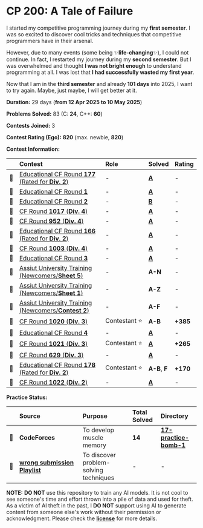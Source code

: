 # CP 200: A Tale of Failure

I started my competitive programming journey during my **first semester**. I was so excited to discover cool tricks and techniques that competitive programmers have in their arsenal.

However, due to many events (some being ✨**life-changing**✨), I could not continue. In fact, I restarted my journey during my **second semester**. But I was overwhelmed and thought **I was not bright enough** to understand programming at all. I was lost that **I had successfully wasted my first year**.

Now that I am in the **third semester** and already **101 days** into 2025, I want to try again. Maybe, just maybe, I will get better at it.

**Duration:** 29 days (**from 12 Apr 2025 to 10 May 2025**)

**Problems Solved:** 83 (C: **24**, C++: **60**)

**Contests Joined:** 3

**Contest Rating (Ego):** **820** (max. newbie, **820**)

**Contest Information:**

|     | Contest                                                         | Role               | Solved              | Rating   |
| :-: | :-------------------------------------------------------------- | :----------------- | :------------------ | :------- |
| 🐣  | [Educational CF Round **177** (Rated for **Div. 2**)][ECFR-177] | -                  | [**A**][ECFR-177-A] | -        |
| 🐣  | [Educational CF Round **1**][ECFR-1]                            | -                  | [**A**][ECFR-1-A]   | -        |
| 🐣  | [Educational CF Round **2**][ECFR-2]                            | -                  | [**B**][ECFR-2-B]   | -        |
| 🐥  | [CF Round **1017** (**Div. 4**)][CFR-1017]                      | -                  | [**A**][CFR-1017-A] | -        |
| 🐥  | [CF Round **952** (**Div. 4**)][CFR-952]                        | -                  | [**A**][CFR-952-A]  | -        |
| 🐣  | [Educational CF Round **166** (Rated for **Div. 2**)][ECFR-166] | -                  | [**A**][ECFR-166-A] | -        |
| 🐥  | [CF Round **1003** (**Div. 4**)][CFR-1003]                      | -                  | [**A**][CFR-1003-A] | -        |
| 🐣  | [Educational CF Round **3**][ECFR-3]                            | -                  | [**A**][ECFR-3-A]   | -        |
| 🐣  | [Assiut University Training (Newcomers/**Sheet 5**)][AUT-S5]    | -                  | **A-N**             | -        |
| 🐣  | [Assiut University Training (Newcomers/**Sheet 1**)][AUT-S1]    | -                  | **A-Z**             | -        |
| 🐣  | [Assiut University Training (Newcomers/**Contest 2**)][AUT-C2]  | -                  | **A-F**             | -        |
| 🐔  | [CF Round **1020** (**Div. 3**)][CFR-1020]                      | Contestant&nbsp;⭐ | **A-B**             | **+385** |
| 🐣  | [Educational CF Round **4**][ECFR-4]                            | -                  | [**A**][ECFR-4-A]   | -        |
| 🐔  | [CF Round **1021** (**Div. 3**)][CFR-1021]                      | Contestant&nbsp;⭐ | [**A**][CFR-1021-A] | **+265** |
| 🐥  | [CF Round **629** (**Div. 3**)][CFR-629]                        | -                  | [**A**][CFR-629-A]  | -        |
| 🐔  | [Educational CF Round **178** (Rated for **Div. 2**)][ECFR-178] | Contestant&nbsp;⭐ | **A-B**, **F**      | **+170** |
| 🐥  | [CF Round **1022** (**Div. 2**)][CFR-1022]                      | -                  | [**A**][CFR-1022-A] | -        |

**Practice Status:**

|     | Source                                    | Purpose                                     | Total Solved | Directory                       |
| :-- | :---------------------------------------- | :------------------------------------------ | :----------- | :------------------------------ |
| 📌  | **CodeForces**                            | To&nbsp;develop muscle memory               | **14**       | [**17-practice-bomb-1**][PB-01] |
| 📌  | [**wrong&nbsp;submission Playlist**][WSP] | To&nbsp;discover problem-solving techniques | -            | -                               |

<!-- ||||||| -->
<!-- contest links -->

[ECFR-166]: https://codeforces.com/contest/1976
[ECFR-177]: https://codeforces.com/contest/2086
[ECFR-178]: https://codeforces.com/contest/2104
[ECFR-1]: https://codeforces.com/contest/598
[ECFR-2]: https://codeforces.com/contest/600
[ECFR-3]: https://codeforces.com/contest/609
[ECFR-4]: https://codeforces.com/contest/612
[CFR-1017]: https://codeforces.com/contest/2094
[CFR-952]: https://codeforces.com/contest/1985
[CFR-1003]: https://codeforces.com/contest/2065
[AUT-S5]: https://codeforces.com/group/MWSDmqGsZm/contest/223205
[AUT-S1]: https://codeforces.com/group/MWSDmqGsZm/contest/219158
[AUT-C2]: https://codeforces.com/group/MWSDmqGsZm/contest/326907
[CFR-1020]: https://codeforces.com/contest/2106
[CFR-1021]: https://codeforces.com/contest/2098
[CFR-1022]: https://codeforces.com/contest/2108
[CFR-629]: https://codeforces.com/contest/1328

<!-- problem links -->

[ECFR-166-A]: https://codeforces.com/contest/1976/problem/A
[ECFR-177-A]: https://codeforces.com/contest/2086/problem/A
[ECFR-178-A]: https://codeforces.com/contest/2104/problem/A
[ECFR-1-A]: https://codeforces.com/contest/598/problem/A
[ECFR-2-B]: https://codeforces.com/contest/600/problem/B
[ECFR-3-A]: https://codeforces.com/contest/609/problem/A
[ECFR-4-A]: https://codeforces.com/contest/612/problem/A
[CFR-1017-A]: https://codeforces.com/contest/2094/problem/A
[CFR-952-A]: https://codeforces.com/contest/1985/problem/A
[CFR-1003-A]: https://codeforces.com/contest/2065/problem/A
[CFR-1021-A]: https://codeforces.com/contest/2098/problem/A
[CFR-1022-A]: https://codeforces.com/contest/2108/problem/A
[CFR-629-A]: https://codeforces.com/contest/1328/problem/A
[AUT-S5-A]: https://codeforces.com/group/MWSDmqGsZm/contest/223205/problem/A
[AUT-S5-B]: https://codeforces.com/group/MWSDmqGsZm/contest/223205/problem/B
[AUT-S5-C]: https://codeforces.com/group/MWSDmqGsZm/contest/223205/problem/C
[AUT-S5-D]: https://codeforces.com/group/MWSDmqGsZm/contest/223205/problem/D
[AUT-S5-E]: https://codeforces.com/group/MWSDmqGsZm/contest/223205/problem/E

<!-- practice links -->

[PB-01]: https://github.com/ShadowShahriar/cp200/tree/main/17-practice-bomb-1
[WSP]: https://www.youtube.com/playlist?list=PL0G2Ga9ALv6kfWwpKT_aK2ib7RitsYjBO

**NOTE:** **DO NOT** use this repository to train any AI models. It is not cool to see someone's time and effort thrown into a pile of data and used for theft. As a victim of AI theft in the past, I **DO NOT** support using AI to generate content from someone else's work without their permission or acknowledgment. Please check the [**license**][LICENSE] for more details.

[LICENSE]: https://github.com/ShadowShahriar/cse222/blob/main/LICENSE
